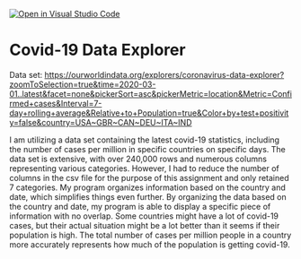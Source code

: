 [![Open in Visual Studio Code](https://classroom.github.com/assets/open-in-vscode-c66648af7eb3fe8bc4f294546bfd86ef473780cde1dea487d3c4ff354943c9ae.svg)](https://classroom.github.com/online_ide?assignment_repo_id=9692688&assignment_repo_type=AssignmentRepo)
# Covid-19 Data Explorer

Data set: https://ourworldindata.org/explorers/coronavirus-data-explorer?zoomToSelection=true&time=2020-03-01..latest&facet=none&pickerSort=asc&pickerMetric=location&Metric=Confirmed+cases&Interval=7-day+rolling+average&Relative+to+Population=true&Color+by+test+positivity=false&country=USA~GBR~CAN~DEU~ITA~IND 

I am utilizing a data set containing the latest covid-19 statistics, including the number of cases per million in specific countries on specific days. The data set is extensive, with over 240,000 rows and numerous columns representing various categories. However, I had to reduce the number of columns in the csv file for the purpose of this assignment and only retained 7 categories. My program organizes information based on the country and date, which simplifies things even further. By organizing the data based on the country and date, my program is able to display a specific piece of information with no overlap. Some countries might have a lot of covid-19 cases, but their actual situation might be a lot better than it seems if their population is high. The total number of cases per million people in a country more accurately represents how much of the population is getting covid-19. 

